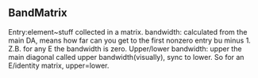 ## BandMatrix

Entry:element~stuff collected in a matrix.
bandwidth: calculated from the main DA, means how far can you get to the first nonzero entry bu minus 1. Z.B. for any E the bandwidth is zero.
Upper/lower bandwidth: upper the main diagonal called upper bandwidth(visually), sync to lower. So for an E/identity matrix, upper=lower.

